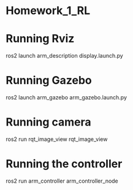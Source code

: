 # Homework_1_RL
 
# Running Rviz
ros2 launch arm_description display.launch.py
# Running Gazebo
ros2 launch arm_gazebo arm_gazebo.launch.py
# Running camera
ros2 run rqt_image_view rqt_image_view
# Running the controller
ros2 run arm_controller arm_controller_node
